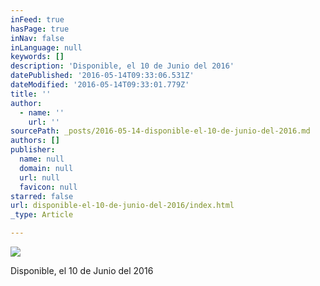 ```yaml
---
inFeed: true
hasPage: true
inNav: false
inLanguage: null
keywords: []
description: 'Disponible, el 10 de Junio del 2016'
datePublished: '2016-05-14T09:33:06.531Z'
dateModified: '2016-05-14T09:33:01.779Z'
title: ''
author:
  - name: ''
    url: ''
sourcePath: _posts/2016-05-14-disponible-el-10-de-junio-del-2016.md
authors: []
publisher:
  name: null
  domain: null
  url: null
  favicon: null
starred: false
url: disponible-el-10-de-junio-del-2016/index.html
_type: Article

---
```

![](https://s3-us-west-2.amazonaws.com/the-grid-img/p/bc25e494727b7189691e126444566198d831b489.jpg)

Disponible, el 10 de Junio del 2016